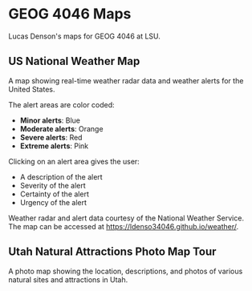 # GEOG 4046 Maps
Lucas Denson's maps for GEOG 4046 at LSU.

## US National Weather Map
A map showing real-time weather radar data and weather alerts for the United States.  

The alert areas are color coded:
* **Minor alerts**: Blue  
* **Moderate alerts**: Orange  
* **Severe alerts**: Red  
* **Extreme alerts**: Pink  

Clicking on an alert area gives the user:  
* A description of the alert
* Severity of the alert
* Certainty of the alert
* Urgency of the alert

Weather radar and alert data courtesy of the National Weather Service.  
The map can be accessed at <https://ldenso34046.github.io/weather/>.

## Utah Natural Attractions Photo Map Tour
A photo map showing the location, descriptions, and photos of various natural sites and attractions in Utah.
